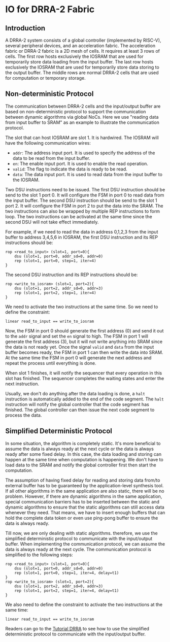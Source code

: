 # IO for DRRA-2 Fabric

## Introduction
A DRRA-2 system consists of a global controller (implemented by RISC-V), several peripheral devices, and an acceleration fabric. The acceleration fabric or DRRA-2 fabric is a 2D mesh of cells. It requires at least 3 rows of cells. The first row hosts exclusively the IOSRAM that are used for temporarily store data loading from the input buffer. The last row hosts exclusively the IOSRAM that are used for temporarily store data storing to the output buffer. The middle rows are normal DRRA-2 cells that are used for computation or temporary storage.

## Non-deterministic Protocol

The communication between DRRA-2 cells and the input/output buffer are based on non-deterministic protocol to support the communication between dynamic algorithms via global NoCs. Here we use "reading data from input buffer to SRAM" as an example to illustrate the communication protocol.

The slot that can host IOSRAM are slot 1. It is hardwired. The IOSRAM will have the following communication wires:

- `addr`: The address input port. It is used to specify the address of the data to be read from the input buffer.
- `en`: The enable input port. It is used to enable the read operation.
- `valid`: The flag to indicate the data is ready to be read.
- `data`: The data input port. It is used to read data from the input buffer to the IOSRAM.

Two DSU instructions need to be issued. The first DSU instruction should be send to the slot 1 port 0. It will configure the FSM in port 0 to read data from the input buffer. The second DSU instruction should be send to the slot 1 port 2. It will configure the FSM in port 2 to put the data into the SRAM. The two instructions can also be wrapped by multiple REP instructions to form loop. The two instructions can be activated at the same time since the second DSU will not take effect immediately.

For example, if we need to read the data in address 0,1,2,3 from the input buffer to address 3,4,5,6 in IOSRAM, the first DSU instruction and its REP instructions should be:
```
rop <read_to_input> (slot=1, port=0){
    dsu (slot=1, port=0, addr_sd=0, addr=0)
    rep (slot=1, port=0, step=1, iter=4)
}
```
The second DSU instruction and its REP instructions should be:
```
rop <write_to_iosram> (slot=1, port=2){
    dsu (slot=1, port=2, addr_sd=0, addr=3)
    rep (slot=1, port=2, step=1, iter=4)
}
```
We need to activate the two instructions at the same time. So we need to define the constraint:

```
linear read_to_input == write_to_iosram
```
Now, the FSM in port 0 should generate the first address (0) and send it out to the `addr` signal and set the `en` signal to high. The FSM in port 1 will generate the first address (3), but it will not write anything into SRAM since the data is not ready yet. Once the signal `valid` and `data` from the input buffer becomes ready, the FSM in port 1 can then write the data into SRAM. At the same time the FSM in port 0 will generate the next address and repeat the process until everything is done.

When slot 1 finishes, it will notify the sequencer that every operation in this slot has finished. The sequencer completes the waiting states and enter the next instruction.

Usually, we don't do anything after the data loading is done, a `halt` instruction is automatically added to the end of the code segment. The `halt` instruction will notify the global controller that the code segment has finished. The global controller can then issue the next code segment to process the data.

## Simplified Deterministic Protocol

In some situation, the algorithm is completely static. It's more beneficial to assume the data is always ready at the next cycle or the data is always ready after some fixed delay. In this case, the data loading and storing can happen at the same time when computation is happening. We don't have to load data to the SRAM and notify the global controller first then start the computation.

The assumption of having fixed delay for reading and storing data from/to external buffer has to be guaranteed by the application-level synthesis tool. If all other algorithms in the same application are also static, there will be no problem. However, if there are dynamic algorithms in the same application, special communication barriers has to be inserted between the static and dynamic algorithms to ensure that the static algorithms can still access data whenever they need. That means, we have to insert enough buffers that can hold the complete data token or even use ping-pong buffer to ensure the data is always ready.

Till now, we are only dealing with static algorithms. therefore, we use the simplified deterministic protocol to communicate with the input/output buffer. When implementing the communication protocol, we can assume the data is always ready at the next cycle. The communication protocol is simplified to the following steps:

```
rop <read_to_input> (slot=1, port=0){
    dsu (slot=1, port=0, addr_sd=0, addr=0)
    rep (slot=1, port=0, step=1, iter=4, delay=t1)
}
rop <write_to_iosram> (slot=1, port=2){
    dsu (slot=1, port=2, addr_sd=0, addr=3)
    rep (slot=1, port=2, step=1, iter=4, delay=t1)
}
```
We also need to define the constraint to activate the two instructions at the same time:

```
linear read_to_input == write_to_iosram
```

Readers can go to the [Tutorial DRRA](Tutorial_DRRA.md) to see how to use the simplified deterministic protocol to communicate with the input/output buffer.